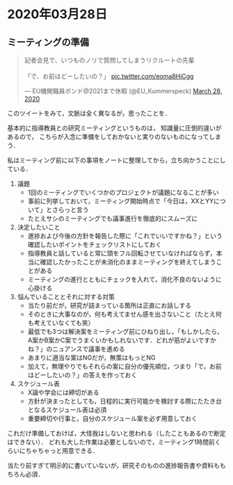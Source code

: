 # 2020年03月28日 

## ミーティングの準備


<blockquote class="twitter-tweet"><p lang="ja" dir="ltr">記者会見で、いつものノリで質問してしまうリクルートの先輩<br><br>「で、お前はどーしたいの？」 <a href="https://t.co/eoma8HiCgg">pic.twitter.com/eoma8HiCgg</a></p>&mdash; EU機関職員ボンド@2021まで休暇 (@EU_Kummerspeck) <a href="https://twitter.com/EU_Kummerspeck/status/1243839605788434432?ref_src=twsrc%5Etfw">March 28, 2020</a></blockquote> <script async src="https://platform.twitter.com/widgets.js" charset="utf-8"></script>



このツイートをみて，文脈は全く異なるが，思ったことを．



基本的に指導教員との研究ミーティングというものは，
知識量に圧倒的違いがあるので，
こちらが入念に準備をしておかないと実りのないものになってしまう．


私はミーティング前に以下の事項をノートに整理してから，立ち向かうことにしている．


1. 議題
    * 1回のミーティングでいくつかのプロジェクトが議題になることが多い
    * 事前に列挙しておいて，ミーティング開始時点で「今日は，XXとYYについて」とさらっと言う
    * たとえサシのミーティングでも議事進行を徹底的にスムーズに
2. 決定したいこと
    * 進捗および今後の方針を報告した際に「これでいいですかね？」という確認したいポイントをチェックリストにしておく
    * 指導教員と話していると常に頭をフル回転させていなければならず，本当に確認したかったことが未消化のままミーティングを終えてしまうことがある
    * ミーティングの進行とともにチェックを入れて，消化不良のないように心掛ける
3. 悩んでいることとそれに対する対策
    * 当たり前だが，研究が詰まっている箇所は正直にお話しする
    * そのときに大事なのが，何も考えてません感を出さないこと（たとえ何も考えていなくても笑）
    * 最低でも3つは解決案をミーティング前にひねり出し，「もしかしたら，A案かB案かC案でうまくいかもしれないです．どれが筋がよいですかね？」のニュアンスで議事を進める
    * あまりに適当な案はNGだが，無策はもっとNG
    * 加えて，無理やりでもそれらの案に自分の優先順位，つまり「で，お前はどーしたいの？」の答えを作っておく
4. スケジュール表
    * X論や学会には締切がある
    * 方針が決まったとしても，日程的に実行可能かを検討する際にたたき台となるスケジュール表は必須
    * 重要締切や行事と，自分のスケジュール案を必ず用意しておく



これだけ準備しておけば，大怪我はしないと思われる（したこともあるので断定はできない）．
どれも大した作業は必要としないので，ミーティング1時間前くらいにちゃちゃっと用意できる．


当たり前すぎて明示的に書いていないが，研究そのものの進捗報告書や資料ももちろん必須．